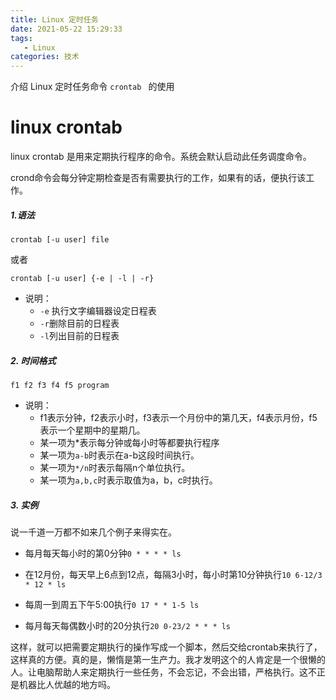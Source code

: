 ```yaml
---
title: Linux 定时任务
date: 2021-05-22 15:29:33
tags:
   - Linux
categories: 技术
---
```


介绍 Linux 定时任务命令 `crontab ` 的使用

<!--more-->

# linux crontab

linux crontab 是用来定期执行程序的命令。系统会默认启动此任务调度命令。

crond命令会每分钟定期检查是否有需要执行的工作，如果有的话，便执行该工作。

##### 1.语法

```shell
crontab [-u user] file
```

或者

```shell
crontab [-u user] {-e | -l | -r}
```

- 说明：
  - `-e` 执行文字编辑器设定日程表
  - `-r`删除目前的日程表
  - `-l`列出目前的日程表

##### 2. 时间格式

```
f1 f2 f3 f4 f5 program
```

- 说明：
  - f1表示分钟，f2表示小时，f3表示一个月份中的第几天，f4表示月份，f5表示一个星期中的星期几。
  - 某一项为*表示每分钟或每小时等都要执行程序
  - 某一项为`a-b`时表示在a-b这段时间执行。
  - 某一项为`*/n`时表示每隔n个单位执行。
  - 某一项为`a,b,c`时表示取值为a，b，c时执行。

##### 3. 实例

说一千道一万都不如来几个例子来得实在。

- 每月每天每小时的第0分钟`0 * * * * ls`

- 在12月份，每天早上6点到12点，每隔3小时，每小时第10分钟执行`10 6-12/3 * 12 * ls`
- 每周一到周五下午5:00执行`0 17 * * 1-5 ls`
- 每月每天每偶数小时的20分执行`20 0-23/2 * * * ls`

这样，就可以把需要定期执行的操作写成一个脚本，然后交给crontab来执行了，这样真的方便。真的是，懒惰是第一生产力。我才发明这个的人肯定是一个很懒的人。让电脑帮助人来定期执行一些任务，不会忘记，不会出错，严格执行。这不正是机器比人优越的地方吗。